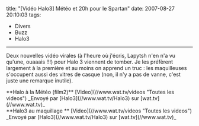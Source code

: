 title: "[Vidéo Halo3] Météo et 20h pour le Spartan"
date: 2007-08-27 20:10:03
tags:
  - Divers
  - Buzz
  - Halo3
---

Deux nouvelles vidéo virales (à l'heure où j'écris, Lapytsh n'en n'a vu qu'une, ouaaais&nbsp;!!!) pour Halo 3 viennent de tomber. Je les préfèrent largement à la première et au moins on apprend un truc&nbsp;: les maquilleuses s'occupent aussi des vitres de casque (non, il n'y a pas de vanne, c'est juste une remarque inutile).

<div>
**Halo à la Météo (film2)**
[Video](//www.wat.tv/videos "Toutes les videos")
_Envoyé par [Halo3](//www.wat.tv/Halo3) sur [wat.tv](//www.wat.tv)_</div>

<div>
**Halo3 au maquillage **
[Video](//www.wat.tv/videos "Toutes les videos")
_Envoyé par [Halo3](//www.wat.tv/Halo3) sur [wat.tv](//www.wat.tv)_</div>